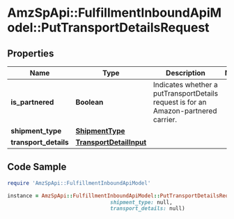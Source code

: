 # AmzSpApi::FulfillmentInboundApiModel::PutTransportDetailsRequest

## Properties

Name | Type | Description | Notes
------------ | ------------- | ------------- | -------------
**is_partnered** | **Boolean** | Indicates whether a putTransportDetails request is for an Amazon-partnered carrier. | 
**shipment_type** | [**ShipmentType**](ShipmentType.md) |  | 
**transport_details** | [**TransportDetailInput**](TransportDetailInput.md) |  | 

## Code Sample

```ruby
require 'AmzSpApi::FulfillmentInboundApiModel'

instance = AmzSpApi::FulfillmentInboundApiModel::PutTransportDetailsRequest.new(is_partnered: null,
                                 shipment_type: null,
                                 transport_details: null)
```


